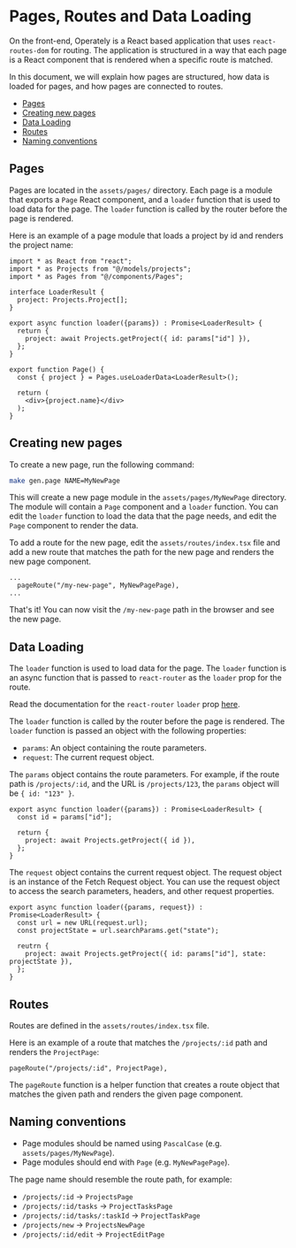 # Pages, Routes and Data Loading

On the front-end, Operately is a React based application that uses `react-routes-dom` for routing. 
The application is structured in a way that each page is a React component that is rendered when 
a specific route is matched.

In this document, we will explain how pages are structured, how data is loaded for pages, and how
pages are connected to routes.

- [Pages](#pages)
- [Creating new pages](#creating-new-pages)
- [Data Loading](#data-loading)
- [Routes](#routes)
- [Naming conventions](#naming-conventions)

## Pages

Pages are located in the `assets/pages/` directory. Each page is a module that exports a `Page`
React component, and a `loader` function that is used to load data for the page. The `loader` function
is called by the router before the page is rendered.

Here is an example of a page module that loads a project by id and renders the project name:

```tsx
import * as React from "react";
import * as Projects from "@/models/projects";
import * as Pages from "@/components/Pages";

interface LoaderResult {
  project: Projects.Project[];
}

export async function loader({params}) : Promise<LoaderResult> {
  return {
    project: await Projects.getProject({ id: params["id"] }),
  };
}

export function Page() {
  const { project } = Pages.useLoaderData<LoaderResult>();

  return (
    <div>{project.name}</div>
  );
}
```

## Creating new pages

To create a new page, run the following command:

```bash
make gen.page NAME=MyNewPage
```

This will create a new page module in the `assets/pages/MyNewPage` directory. The module will contain
a `Page` component and a `loader` function. You can edit the `loader` function to load the data that
the page needs, and edit the `Page` component to render the data.

To add a route for the new page, edit the `assets/routes/index.tsx` file and add a new route that matches
the path for the new page and renders the new page component.

```tsx
...
  pageRoute("/my-new-page", MyNewPagePage),
...
```

That's it! You can now visit the `/my-new-page` path in the browser and see the new page.

## Data Loading

The `loader` function is used to load data for the page. The `loader` function is an async function
that is passed to `react-router` as the `loader` prop for the route.

Read the documentation for the `react-router` `loader` prop [here](https://reactrouter.com/en/main/route/loader).

The `loader` function is called by the router before the page is rendered. The `loader` function is passed
an object with the following properties:

- `params`: An object containing the route parameters.
- `request`: The current request object.

The `params` object contains the route parameters. For example, if the route path is `/projects/:id`,
and the URL is `/projects/123`, the `params` object will be `{ id: "123" }`.

```tsx
export async function loader({params}) : Promise<LoaderResult> {
  const id = params["id"];

  return {
    project: await Projects.getProject({ id }),
  };
}
```

The `request` object contains the current request object. The request object is an instance of the
Fetch Request object. You can use the request object to access the search parameters, headers, and other
request properties.

```tsx
export async function loader({params, request}) : Promise<LoaderResult> {
  const url = new URL(request.url);
  const projectState = url.searchParams.get("state");

  reutrn {
    project: await Projects.getProject({ id: params["id"], state: projectState }),
  };
}
```

## Routes

Routes are defined in the `assets/routes/index.tsx` file.

Here is an example of a route that matches the `/projects/:id` path and renders the `ProjectPage`:

```tsx
pageRoute("/projects/:id", ProjectPage),
```

The `pageRoute` function is a helper function that creates a route object that matches the given path
and renders the given page component.

## Naming conventions

- Page modules should be named using `PascalCase` (e.g. `assets/pages/MyNewPage`).
- Page modules should end with `Page` (e.g. `MyNewPagePage`).

The page name should resemble the route path, for example:

- `/projects/:id` -> `ProjectsPage`
- `/projects/:id/tasks` -> `ProjectTasksPage`
- `/projects/:id/tasks/:taskId` -> `ProjectTaskPage`
- `/projects/new` -> `ProjectsNewPage`
- `/projects/:id/edit` -> `ProjectEditPage`
